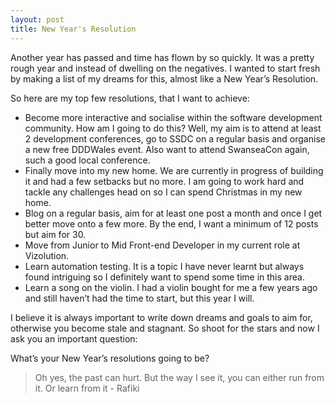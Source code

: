 ```yaml
---
layout: post
title: New Year's Resolution
---
```


Another year has passed and time has flown by so quickly. It was a pretty rough year and instead of dwelling on the negatives. I wanted to start fresh by making a list of my dreams for this, almost like a New Year’s Resolution. 

So here are my top few resolutions, that I want to achieve:

<ul>
    <li>Become more interactive and socialise within the software development community. How am I going to do this? Well, my aim is to attend at least 2 development conferences, go to <a target="_blank" src="https://www.meetup.com/Swansea-Software-Development-Meetup/">SSDC</a> on a regular basis and organise a new free <a target="_blank" src="https://www.dddwales.com/">DDDWales</a> event. Also want to attend <a target="_blank" src="http://swanseacon.co.uk/">SwanseaCon</a> again, such a good local conference.</li>
    <li>Finally move into my new home. We are currently in progress of building it and had a few setbacks but no more. I am going to work hard and tackle any challenges head on so I can spend Christmas in my new home.</li>
    <li>Blog on a regular basis, aim for at least one post a month and once I get better move onto a few more. By the end, I want a minimum of 12 posts but aim for 30.</li>
    <li>Move from Junior to Mid Front-end Developer in my current role at <a target="_blank" src="http://www.vizolution.co.uk/">Vizolution</a>.</li>
    <li>Learn automation testing. It is a topic I have never learnt but always found intriguing so I definitely want to spend some time in this area.</li>
    <li>Learn a song on the violin. I had a violin bought for me a few years ago and still haven’t had the time to start, but this year I will.</li>
</ul>

I believe it is always important to write down dreams and goals to aim for, otherwise you become stale and stagnant. So shoot for the stars and now I ask you an important question:

What’s your New Year’s resolutions going to be?

<blockquote>Oh yes, the past can hurt. But the way I see it, you can either run from it. Or learn from it - Rafiki </blockquote>